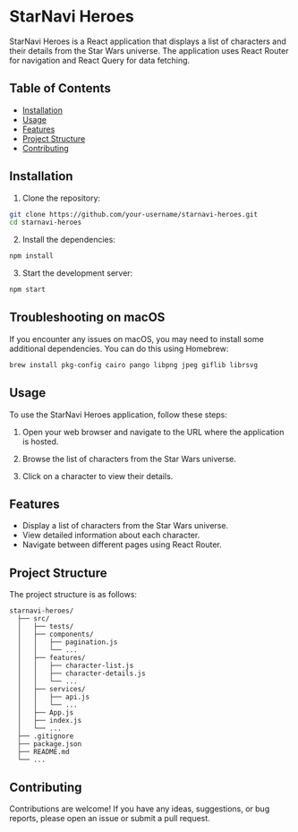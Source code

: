 # StarNavi Heroes

StarNavi Heroes is a React application that displays a list of characters and their details from the Star Wars universe. The application uses React Router for navigation and React Query for data fetching.

## Table of Contents

- [Installation](#installation)
- [Usage](#usage)
- [Features](#features)
- [Project Structure](#project-structure)
- [Contributing](#contributing)

## Installation

1. Clone the repository:
  ```sh
  git clone https://github.com/your-username/starnavi-heroes.git
  cd starnavi-heroes
  ```

2. Install the dependencies:
  ```sh
  npm install
  ```

3. Start the development server:
  ```sh
  npm start
  ```

## Troubleshooting on macOS

If you encounter any issues on macOS, you may need to install some additional dependencies. You can do this using Homebrew:
  ```sh
  brew install pkg-config cairo pango libpng jpeg giflib librsvg
  ```

## Usage

To use the StarNavi Heroes application, follow these steps:

1. Open your web browser and navigate to the URL where the application is hosted.

2. Browse the list of characters from the Star Wars universe.

3. Click on a character to view their details.

## Features

- Display a list of characters from the Star Wars universe.
- View detailed information about each character.
- Navigate between different pages using React Router.

## Project Structure

The project structure is as follows:

```
starnavi-heroes/
  ├── src/
  │   ├── tests/
  │   ├── components/
  │   │   ├── pagination.js
  │   │   └── ...
  │   ├── features/
  │   │   ├── character-list.js
  │   │   ├── character-details.js
  │   │   └── ...
  │   ├── services/
  │   │   ├── api.js
  │   │   └── ...
  │   ├── App.js
  │   ├── index.js
  │   └── ...
  ├── .gitignore
  ├── package.json
  ├── README.md
  └── ...
```

## Contributing

Contributions are welcome! If you have any ideas, suggestions, or bug reports, please open an issue or submit a pull request.
